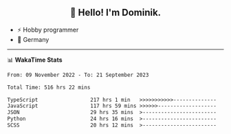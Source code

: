 <h2 align="center">👋 Hello! I'm Dominik.</h2>

- ⚡ Hobby programmer
- 📍 Germany

---
📊 **WakaTime Stats**
<!--START_SECTION:waka-->

```txt
From: 09 November 2022 - To: 21 September 2023

Total Time: 516 hrs 22 mins

TypeScript                 217 hrs 1 min   >>>>>>>>>>>--------------   42.03 %
JavaScript                 117 hrs 59 mins >>>>>>-------------------   22.85 %
JSON                       29 hrs 35 mins  >------------------------   05.73 %
Python                     24 hrs 16 mins  >------------------------   04.70 %
SCSS                       20 hrs 12 mins  >------------------------   03.91 %
```

<!--END_SECTION:waka-->
